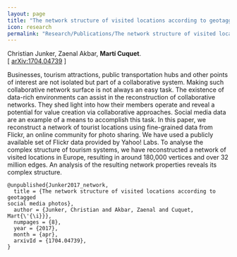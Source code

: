 ```yaml
---
layout: page
title: "The network structure of visited locations according to geotagged social media photos"
icon: research
permalink: "Research/Publications/The network structure of visited locations according to geotagged social media photos/"
---
```


Christian Junker, Zaenal Akbar, **Martí Cuquet**.  
[ [arXiv:1704.04739](http://arxiv.org/abs/1704.04739) ]

Businesses, tourism attractions, public transportation hubs and other points
of interest are not isolated but part of a collaborative system. Making such
collaborative network surface is not always an easy task. The existence of
data-rich environments can assist in the reconstruction of collaborative
networks. They shed light into how their members operate and reveal a
potential for value creation via collaborative approaches. Social media data
are an example of a means to accomplish this task. In this paper, we
reconstruct a network of tourist locations using fine-grained data from
Flickr, an online community for photo sharing. We have used a publicly
available set of Flickr data provided by Yahoo! Labs. To analyse the complex
structure of tourism systems, we have reconstructed a network of visited
locations in Europe, resulting in around 180,000 vertices and over 32 million
edges. An analysis of the resulting network properties reveals its complex
structure.

~~~
@unpublished{Junker2017_network,
  title = {The network structure of visited locations according to geotagged
social media photos},
  author = {Junker, Christian and Akbar, Zaenal and Cuquet, Mart{\'{\i}}},
  numpages = {8},
  year = {2017},
  month = {apr},
  arxivId = {1704.04739},
}
~~~
